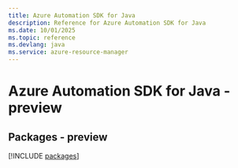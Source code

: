 ```yaml
---
title: Azure Automation SDK for Java
description: Reference for Azure Automation SDK for Java
ms.date: 10/01/2025
ms.topic: reference
ms.devlang: java
ms.service: azure-resource-manager
---
```

# Azure Automation SDK for Java - preview
## Packages - preview
[!INCLUDE [packages](automation-index.md)]